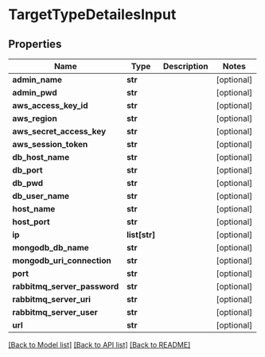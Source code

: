 # TargetTypeDetailesInput

## Properties
Name | Type | Description | Notes
------------ | ------------- | ------------- | -------------
**admin_name** | **str** |  | [optional] 
**admin_pwd** | **str** |  | [optional] 
**aws_access_key_id** | **str** |  | [optional] 
**aws_region** | **str** |  | [optional] 
**aws_secret_access_key** | **str** |  | [optional] 
**aws_session_token** | **str** |  | [optional] 
**db_host_name** | **str** |  | [optional] 
**db_port** | **str** |  | [optional] 
**db_pwd** | **str** |  | [optional] 
**db_user_name** | **str** |  | [optional] 
**host_name** | **str** |  | [optional] 
**host_port** | **str** |  | [optional] 
**ip** | **list[str]** |  | [optional] 
**mongodb_db_name** | **str** |  | [optional] 
**mongodb_uri_connection** | **str** |  | [optional] 
**port** | **str** |  | [optional] 
**rabbitmq_server_password** | **str** |  | [optional] 
**rabbitmq_server_uri** | **str** |  | [optional] 
**rabbitmq_server_user** | **str** |  | [optional] 
**url** | **str** |  | [optional] 

[[Back to Model list]](../README.md#documentation-for-models) [[Back to API list]](../README.md#documentation-for-api-endpoints) [[Back to README]](../README.md)


